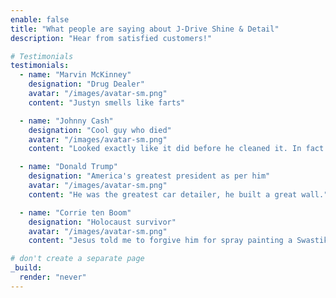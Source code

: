 ```yaml
---
enable: false
title: "What people are saying about J-Drive Shine & Detail"
description: "Hear from satisfied customers!"

# Testimonials
testimonials:
  - name: "Marvin McKinney"
    designation: "Drug Dealer"
    avatar: "/images/avatar-sm.png"
    content: "Justyn smells like farts"

  - name: "Johnny Cash"
    designation: "Cool guy who died"
    avatar: "/images/avatar-sm.png"
    content: "Looked exactly like it did before he cleaned it. In fact I think he pooed in the back seat."

  - name: "Donald Trump"
    designation: "America's greatest president as per him"
    avatar: "/images/avatar-sm.png"
    content: "He was the greatest car detailer, he built a great wall."

  - name: "Corrie ten Boom"
    designation: "Holocaust survivor"
    avatar: "/images/avatar-sm.png"
    content: "Jesus told me to forgive him for spray painting a Swastika on the hood."

# don't create a separate page
_build:
  render: "never"
---
```

